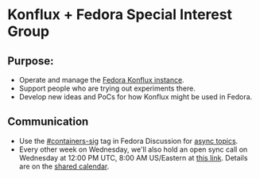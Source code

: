 # Konflux + Fedora Special Interest Group

## Purpose:

* Operate and manage the [Fedora Konflux instance](https://gist.github.com/ralphbean/a3644111a549e8cedb0b207f90d42dc9).
* Support people who are trying out experiments there.
* Develop new ideas and PoCs for how Konflux might be used in Fedora.

## Communication

* Use the [#containers-sig](https://discussion.fedoraproject.org/tag/containers-sig) tag in Fedora Discussion for [async topics](https://discussion.fedoraproject.org/t/containers-sig-for-konflux-discussions/128061/12).
* Every other week on Wednesday, we'll also hold an open sync call on Wednesday at 12:00 PM UTC, 8:00 AM US/Eastern at [this link](https://meet.google.com/wcr-uvhx-xug). Details are on the [shared calendar](https://calendar.google.com/calendar/u/0?cid=ZWViNjE1YTdjZTNmYWE0MmIyMjUwOGMwZWY4YTQ0NzcxM2FiNDYzNzg1YTRkMTljMGYyYmNjNTkyYjFkNjVlZEBncm91cC5jYWxlbmRhci5nb29nbGUuY29t).
